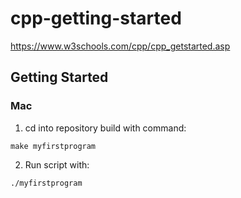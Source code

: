 # cpp-getting-started
https://www.w3schools.com/cpp/cpp_getstarted.asp

## Getting Started

### Mac
1. cd into repository build with command:
```
make myfirstprogram
```

2. Run script with:
```
./myfirstprogram
```
